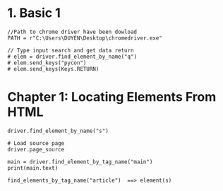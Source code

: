 # 1. Basic 1 

    //Path to chrome driver have been dowload
    PATH = r"C:\Users\DUYEN\Desktop\chromedriver.exe"
    
    // Type input search and get data return
    # elem = driver.find_element_by_name("q")
    # elem.send_keys("pycon")
    # elem.send_keys(Keys.RETURN)

# Chapter 1:  Locating Elements From HTML

    driver.find_element_by_name("s")
    
    # Load source page
    driver.page_source

    main = driver.find_element_by_tag_name("main")
    print(main.text)

    find_elements_by_tag_name("article")  ==> element(s)
